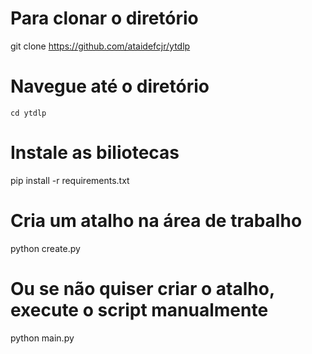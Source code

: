 # Para clonar o diretório
git clone https://github.com/ataidefcjr/ytdlp

# Navegue até o diretório
```
cd ytdlp
```

# Instale as biliotecas
pip install -r requirements.txt

# Cria um atalho na área de trabalho
python create.py

# Ou se não quiser criar o atalho, execute o script manualmente
python main.py

